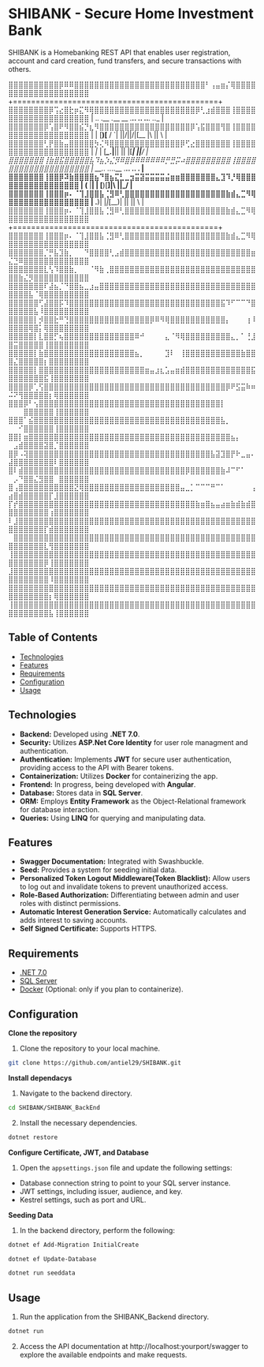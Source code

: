 # SHIBANK - Secure Home Investment Bank
SHIBANK is a Homebanking REST API that enables user registration, account and card creation, fund transfers, and secure transactions with others.



⣿⣿⣿⣿⣿⣿⣿⣿⣿⣿⡿⠿⠿⣿⣿⣿⣿⣿⣿⣿⣿⣿⣿⣿⣿⣿⣿⣿⣿⣿⣿⣿⣿⣿⣿⣿⣿⣿⣿⠃⢠⣤⣶⡌⢿⣿⣿⣿⣿⣿⣿⣿⣿⣿⣿⣿⣿⣿⣿⣿⣿⣿⣿⣿⣿  +=============================================+
⣿⣿⣿⣿⣿⣿⣿⣿⡿⢩⣔⣿⣗⡶⣍⠻⢿⣿⣿⣿⣿⣿⣿⣿⣿⣿⣿⣿⣿⣿⣿⣿⣿⣿⣿⣿⣿⡿⢃⣰⣾⣿⣿⣿⢸⣿⣿⣿⣿⣿⣿⣿⣿⣿⣿⣿⣿⣿⣿⣿⣿⣿⣿⣿⣿  |  ._.  .__ .___ __ .__..  ..  ..___.  ..__   |
⣿⣿⣿⣿⣿⣿⣿⡿⢡⣿⠟⠻⣿⣿⣮⡙⣆⠻⣿⣿⣿⣿⣿⣿⣿⣿⣿⣿⣿⣿⣿⣿⣿⣿⣿⣿⡿⢡⣯⣿⣿⣿⢻⣿⢸⣿⣿⣿⣿⣿⣿⣿⣿⣿⣿⣿⣿⣿⣿⣿⣿⣿⣿⣿⣿  |   |   [__)[__ /  `|  ||\/||\/|[__ |\ ||  \  |
⣿⣿⣿⣿⣿⣿⣿⢃⡟⣿⣷⣤⣿⣿⣿⣿⣿⡳⢌⠻⣿⣿⣿⣿⣿⣿⣿⣿⣿⣿⣿⣿⣿⣿⡿⢋⣔⣿⣿⣿⣿⣿⣿⣿⢸⣿⣿⣿⣿⣿⣿⣿⣿⣿⣿⣿⣿⣿⣿⣿⣿⣿⣿⣿⣿  |  _|_  |  \[___\__.|__||  ||  |[___| \||__/  |
⣿⣿⣿⣿⣿⣿⣿⢸⣷⣿⣯⣿⣿⣿⣿⣿⣧⠹⣦⡱⣌⡻⠿⣿⡿⠿⠿⠿⠿⠿⠿⡛⣛⡭⠴⣿⣿⣿⣿⣿⣿⣿⣿⣿⢸⣿⣿⣿⣿⣿⣿⣿⣿⣿⣿⣿⣿⣿⣿⣿⣿⣿⣿⣿⣿  |         __..  .._..__ .__..  ..  .          |
⣿⣿⣿⣿⣿⣿⣿⢸⣿⣿⡿⠽⣷⣿⣿⣿⣿⣦⠙⣿⣦⣍⣃⣀⣲⣭⣽⣭⣭⣭⣭⣬⣶⣶⣿⣿⣿⣿⣿⣿⣿⣄⣹⠹⡘⢿⣿⣿⣿⣿⣿⣿⣿⣿⣿⣿⣿⣿⣿⣿⣿⣿⣿  |        (__ |__| | [__)[__]|\ ||_/           |
⣿⣿⣿⣿⣿⣿⣿⢸⣿⣿⣿⡶⠄⠈⢹⣸⣿⣿⣧⢈⣻⠿⢃⣿⣿⣿⣿⣿⣿⣿⣿⣿⣿⣿⣿⣿⣿⣿⣿⣿⣿⣿⣿⣷⣾⣄⣉⠻⢿⣿⣿⣿⣿⣿⣿⣿⣿⣿⣿⣿⣿⣿⣿⣿⣿  |        .__)|  |_|_[__)|  || \||  \          |
⣿⣿⣿⣿⣿⣿⣿⢸⣿⣿⣿⡶⠄⠈⢹⣸⣿⣿⣧⢈⣻⠿⢃⣿⣿⣿⣿⣿⣿⣿⣿⣿⣿⣿⣿⣿⣿⣿⣿⣿⣿⣿⣿⣷⣾⣄⣉⠻⢿⣿⣿⣿⣿⣿⣿⣿⣿⣿⣿⣿⣿⣿⣿⣿⣿  +=============================================+
⣿⣿⣿⣿⣿⣿⣿⢸⣿⣿⣿⡶⠄⠈⢹⣸⣿⣿⣧⢈⣻⠿⢃⣿⣿⣿⣿⣿⣿⣿⣿⣿⣿⣿⣿⣿⣿⣿⣿⣿⣿⣿⣿⣷⣾⣄⣉⠻⢿⣿⣿⣿⣿⣿⣿⣿⣿⣿⣿⣿⣿⣿⣿⣿⣿       
⣿⣿⣿⣿⣿⣿⣿⡈⡛⣧⣹⣷⡀⠀⠀⠙⣿⣿⣿⣿⢃⣠⣾⣿⣿⣿⣿⣿⣿⣿⣿⣿⣿⣿⣿⣿⣿⣿⣿⣿⣿⣿⣿⣿⣿⣿⣿⣿⣶⣌⣙⠿⣿⣿⣿⣿⣿⣿⣿⣿⣿⣿⣿⣿⣿                      
⣿⣿⣿⣿⣿⣿⣿⣇⢣⠹⣿⣿⣷⡀⠀⠀⠈⠻⣷⢀⣿⣿⣿⣿⣿⣿⣿⣿⣿⣿⣿⣿⣿⣿⣿⣿⣿⣿⣿⣿⣿⣿⣿⣿⣿⣿⣿⣿⣿⣿⣿⣷⣌⡻⣿⣿⣿⣿⣿⣿⣿⣿⣿⣿⣿                    
⣿⣿⣿⣿⣿⣿⣿⠏⣼⣦⡈⠙⣿⣿⣦⣀⣰⣤⣿⣿⣿⣿⣿⣿⣿⣿⣿⣿⣿⣿⣿⣿⣿⣿⣿⣿⣿⣿⣿⣿⣿⣿⣿⣿⣿⣿⣿⣿⣿⣿⣿⣿⣿⣧⠈⢿⣿⣿⣿⣿⣿⣿⣿⣿⣿        
⣿⣿⣿⣿⣿⣿⢋⣼⣿⣿⡯⠹⣿⣿⣿⣿⣿⣿⣿⣿⣿⣿⣿⣿⣿⣿⣿⣿⣿⣿⣿⣿⣿⣿⣿⣿⣿⣿⣿⣿⣿⣿⣯⠹⠋⠉⠉⠙⣿⣿⣿⣿⣿⣿⣧⠸⣿⣿⣿⣿⣿⣿⣿⣿⣿
⣿⣿⣿⣿⣿⡇⡺⣿⣿⣗⠛⢙⣿⣿⣿⣿⣿⣿⣿⣿⣿⣿⣿⣿⣿⣿⣿⣿⡿⠿⠻⢿⣿⣿⣿⣿⣿⣿⣿⣿⣿⣿⣿⡄⠀⠀⠀⢰⠸⣿⣿⣿⣿⢿⣿⡅⢿⣿⣿⣿⣿⣿⣿⣿⣿
⣿⣿⣿⣿⣿⡇⣇⣿⣿⡋⢦⣿⣿⣿⣿⣿⣿⣿⣿⣿⣿⣿⣿⣿⣿⠿⠚⠀⠀⠀⠀⣄⠈⠻⢿⣿⣿⣿⣿⣿⣿⣿⣿⣿⣄⡀⠁⢘⣸⣿⣭⣿⣿⣿⣿⣿⢸⣿⣿⣿⣿⣿⣿⣿⣿
⣿⣿⣿⣿⣿⡇⣷⣿⣿⣿⣿⣿⣿⣿⣿⣿⣿⣿⣿⣿⣿⣿⣿⣿⣿⣦⡀⠀⠀⠀⠀⣹⠇⠀⢸⣿⣿⣿⣿⣿⣿⣿⣿⣿⣿⣿⣷⣿⣿⣿⣌⣿⣿⣿⣿⣿⡆⣿⣿⣿⣿⣿⣿⣿⣿
⣿⣿⣿⣿⣿⡇⣿⣿⣿⣿⣿⣿⣿⣿⣿⣿⣿⣿⣿⣿⣿⣿⣿⣿⣿⣿⣿⣶⣤⣰⣆⣡⣤⣶⣾⣿⣿⣿⣿⣿⣿⣿⣿⣿⣿⣿⣿⣿⣯⣿⣿⣿⣿⣿⣿⣿⣯⢸⣿⣿⣿⣿⣿⣿⣿
⣿⣿⣿⣿⡿⢁⢫⣿⣿⣿⣿⣿⣿⣿⣿⣿⣿⣿⣿⣿⣿⣿⣿⣿⣿⣿⣿⣿⣿⣿⣿⣿⣿⣿⣿⣿⣿⣿⣿⣿⣿⣿⣿⡿⠟⣫⣭⠷⠶⠬⠝⢻⣿⣿⣿⣿⣿⡆⢿⣿⣿⣿⣿⣿⣿
⣿⣿⣿⡿⠃⢢⣿⣿⣿⣿⣿⣿⣿⣿⣿⣿⣿⣿⣿⣿⣿⣿⣿⣿⣿⣿⣿⣿⣿⣿⣿⣿⣿⣿⣿⣿⣿⣿⣿⣿⣿⣿⡇⠀⠀⠀⠀⠀⠀⠀⠀⠀⣿⣿⣿⣿⣿⣿⢸⣿⣿⣿⣿⣿⣿
⣿⣿⣿⠁⣮⣿⣿⣿⣿⣿⣿⣿⣿⣿⣿⣿⣿⣿⣿⣿⣿⣿⣿⣿⣿⣿⣿⣿⣿⣿⣿⣿⣿⣿⣿⣿⣿⣿⣿⣿⣿⣿⣧⡀⠀⠀⠀⠀⠀⠀⠀⠊⣿⣿⣿⣿⣿⣿⢸⣿⣿⣿⣿⣿⣿
⣿⣿⡇⣶⣿⣿⣿⣿⣿⣿⣿⣿⣿⣿⣿⣿⣿⣿⣿⣿⣿⣿⣿⣿⣿⣿⣿⣿⣿⣿⣿⣿⣿⣿⣿⣿⣿⣿⣿⣿⣿⣿⣿⣿⣦⡄⠀⠀⠀⠀⣠⣾⣿⣿⣿⣿⣽⣿⡈⣿⣿⣿⣿⣿⣿
⣿⡿⠠⢽⣿⣿⣿⣿⣿⣿⣿⣿⣿⣿⣿⣿⣿⣿⣿⣿⣿⣿⣿⣿⣿⣿⣿⣿⣿⣿⣿⣿⣿⣿⣿⣿⣿⣿⣿⣿⣧⣽⣹⣿⡟⠗⣀⣤⠄⣼⣿⣿⣿⣿⣿⣿⣿⣿⠇⣿⣿⣿⣿⣿⣿
⣿⠇⣾⣿⣿⣿⣿⣿⣿⣿⣿⣿⣿⣿⣿⣿⣿⣿⣿⣿⣿⣿⣿⣿⣿⣿⣿⣿⣿⣿⣿⣿⣿⣿⣿⡿⣿⣿⣿⣿⣿⣿⣷⠼⠉⠋⠁⠀⠀⠀⡠⠙⣿⣿⣌⣻⣿⣿⠀⣿⣿⣿⣿⣿⣿
⣿⢠⣿⣿⣿⣿⣿⣿⣿⣿⣿⣿⣿⣝⢿⣿⣿⣿⣿⣿⣿⣿⣿⣿⣿⣿⣿⣿⣿⣿⣿⣿⣿⣿⣤⣀⡁⠉⠉⠉⠛⠉⠁⠀⠀⠀⠀⠀⢠⣴⣿⣾⣿⣿⣿⣿⣿⡏⣸⣿⣿⣿⣿⣿⣿
⡏⡞⣿⣿⣿⣿⣿⣿⣿⣿⣿⣿⣿⣿⣿⣿⣿⣿⣿⣿⣿⣿⣿⣿⣿⣿⣿⣿⣿⣿⣿⣿⣿⣿⣿⣿⣿⣷⣶⣿⣦⣤⣴⣶⣷⣾⣷⣾⣿⣿⣿⣿⣿⣿⣿⣿⣿⢰⣿⣿⣿⣿⣿⣿⣿
⠇⣸⣿⣿⣿⣿⣿⣿⣿⣿⣿⣿⣿⣿⣿⣿⣿⣿⣿⣿⣿⣿⣿⣿⣿⣿⣿⣿⣿⣿⣿⣿⣿⣿⣿⣿⣿⣿⣿⣿⣿⣿⣿⣿⣿⣿⣿⣿⣿⣿⣿⣿⣿⣿⣿⣿⡏⣾⣿⣿⣿⣿⣿⣿⣿
⠀⣿⣿⣿⣿⣿⣿⣿⣿⣿⣿⣿⣿⣿⣿⣿⣿⣿⣿⣿⣿⣿⣿⣿⣿⣿⣿⣿⣿⣿⣿⣿⣿⣿⣿⣿⣿⣿⣿⣿⣿⣿⣿⣿⣿⣿⣿⣿⣿⣿⣿⣿⣿⣿⣿⣿⣇⢻⣿⣿⣿⣿⣿⣿⣿
⢸⣿⣿⣿⣿⣿⣿⣿⣿⣿⣿⣿⣿⣿⣿⣿⣿⣿⣿⣿⣿⣿⣿⣿⣿⣿⣿⣿⣿⣿⣿⣿⣿⣿⣿⣿⣿⣿⣿⣿⣿⣿⣿⣿⣿⣿⣿⣿⣿⣿⣿⣿⣿⣿⣿⣿⡿⢸⣿⣿⣿⣿⣿⣿⣿
⣸⣿⣿⣿⣿⣿⣿⣿⣿⣿⣿⣿⣿⣿⣿⣿⣿⣿⣿⣿⣿⣿⣿⣿⣿⣿⣿⣿⣿⣿⣿⣿⣿⣿⣿⣿⣿⣿⣿⣿⣿⣿⣿⣿⣿⣿⣿⣿⣿⣿⣿⣿⣿⣿⣿⣿⣿⠸⣿⣿⣿⣿⣿⣿⣿
⣿⣿⣿⣿⣿⣿⣿⣿⣿⣿⣿⣿⣿⣿⣿⣿⣿⣿⣿⣿⣿⣿⣿⣿⣿⣿⣿⣿⣿⣿⣿⣿⣿⣿⣿⣿⣿⣿⣿⣿⣿⣿⣿⣿⣿⣿⣿⣿⣿⣿⣿⣿⣿⣿⣿⣿⣿⡆⢿⣿⣿⣿⣿⣿⣿
⢸⣿⣿⣿⣿⣿⣿⣿⣿⣿⣿⣿⣿⣿⣿⣿⣿⣿⣿⣿⣿⣿⣿⣿⣿⣿⣿⣿⣿⣿⣿⣿⣿⣿⣿⣿⣿⣿⣿⣿⣿⣿⣿⣿⣿⣿⣿⣿⣿⣿⣿⣿⣿⣿⣿⣿⣿⣧⢸⣿⣿⣿⣿⣿⣿

## Table of Contents
- [Technologies](#technologies)
- [Features](#features)
- [Requirements](#requirements)
- [Configuration](#configuration)
- [Usage](#usage)

## Technologies
- **Backend:** Developed using **.NET 7.0**.
- **Security:** Utilizes **ASP.Net Core Identity** for user role managment and authentication.
- **Authentication:** Implements **JWT** for secure user authentication, providing access to the API with Bearer tokens.
- **Containerization:** Utilizes **Docker** for containerizing the app.
- **Frontend:** In progress, being developed with **Angular**.
- **Database:** Stores data in **SQL Server**.
- **ORM:** Employs **Entity Framework** as the Object-Relational framework for database interaction.
- **Queries:** Using **LINQ** for querying and manipulating data.

## Features
- **Swagger Documentation:** Integrated with Swashbuckle.
- **Seed:** Provides a system for seeding initial data.
- **Personalized Token Logout Middleware(Token Blacklist):** Allow users to log out and invalidate tokens to prevent unauthorized access.
- **Role-Based Authorization:** Differentiating between admin and user roles with distinct permissions.
- **Automatic Interest Generation Service:** Automatically calculates and adds interest to saving accounts.
- **Self Signed Certificate:** Supports HTTPS.

## Requirements
- [.NET 7.0](https://dotnet.microsoft.com/en-us/download)
- [SQL Server](https://www.microsoft.com/en-us/sql-server/sql-server-downloads)
- [Docker](https://www.docker.com/products/docker-desktop/) (Optional: only if you plan to containerize).
  
## Configuration

**Clone the repository**

1. Clone the repository to your local machine.
```bash
git clone https://github.com/antiel29/SHIBANK.git
```

**Install dependacys**

1. Navigate to the backend directory.
```bash
cd SHIBANK/SHIBANK_BackEnd
```

2. Install the necessary dependencies.
```bash
dotnet restore
```

**Configure Certificate, JWT, and Database**
1. Open the `appsettings.json` file and update the following settings:
- Database connection string to point to your SQL server instance.
- JWT settings, including issuer, audience, and key.
- Kestrel settings, such as port and URL.

**Seeding Data**

1. In the backend directory, perform the following:

```bash
dotnet ef Add-Migration InitialCreate
```

```bash
dotnet ef Update-Database
```

```bash
dotnet run seeddata
```

## Usage

1. Run the application from the SHIBANK_Backend directory.

```bash
dotnet run
```

2. Access the API documentation at http://localhost:yourport/swagger to explore the available endpoints and make requests.
